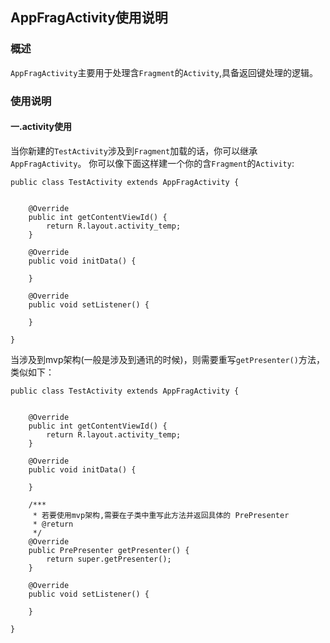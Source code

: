 ## AppFragActivity使用说明

### 概述
`AppFragActivity`主要用于处理含`Fragment`的`Activity`,具备返回键处理的逻辑。

### 使用说明
#### 一.activity使用
当你新建的`TestActivity`涉及到`Fragment`加载的话，你可以继承`AppFragActivity`。
你可以像下面这样建一个你的含`Fragment`的`Activity`:
```
public class TestActivity extends AppFragActivity {
    
    
    @Override
    public int getContentViewId() {
        return R.layout.activity_temp;
    }

    @Override
    public void initData() {

    }

    @Override
    public void setListener() {

    }
    
}
```
当涉及到mvp架构(一般是涉及到通讯的时候)，则需要重写`getPresenter()`方法，类似如下：
```
public class TestActivity extends AppFragActivity {


    @Override
    public int getContentViewId() {
        return R.layout.activity_temp;
    }

    @Override
    public void initData() {

    }

    /***
     * 若要使用mvp架构,需要在子类中重写此方法并返回具体的 PrePresenter
     * @return
     */
    @Override
    public PrePresenter getPresenter() {
        return super.getPresenter();
    }

    @Override
    public void setListener() {

    }

}
```

